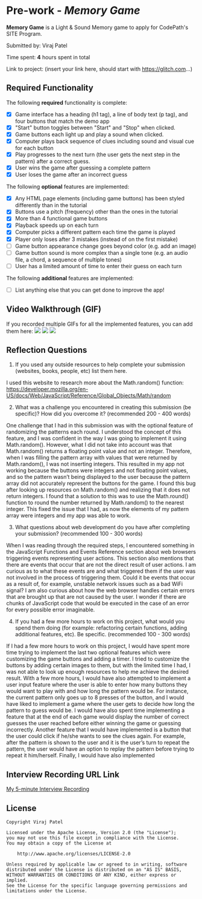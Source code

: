 # Pre-work - *Memory Game*

**Memory Game** is a Light & Sound Memory game to apply for CodePath's SITE Program. 

Submitted by: Viraj Patel

Time spent: **4** hours spent in total

Link to project: (insert your link here, should start with https://glitch.com...)

## Required Functionality

The following **required** functionality is complete:

* [x] Game interface has a heading (h1 tag), a line of body text (p tag), and four buttons that match the demo app
* [x] "Start" button toggles between "Start" and "Stop" when clicked. 
* [x] Game buttons each light up and play a sound when clicked. 
* [x] Computer plays back sequence of clues including sound and visual cue for each button
* [x] Play progresses to the next turn (the user gets the next step in the pattern) after a correct guess. 
* [x] User wins the game after guessing a complete pattern
* [x] User loses the game after an incorrect guess

The following **optional** features are implemented:

* [x] Any HTML page elements (including game buttons) has been styled differently than in the tutorial
* [x] Buttons use a pitch (frequency) other than the ones in the tutorial
* [x] More than 4 functional game buttons
* [x] Playback speeds up on each turn
* [x] Computer picks a different pattern each time the game is played
* [x] Player only loses after 3 mistakes (instead of on the first mistake)
* [ ] Game button appearance change goes beyond color (e.g. add an image)
* [ ] Game button sound is more complex than a single tone (e.g. an audio file, a chord, a sequence of multiple tones)
* [ ] User has a limited amount of time to enter their guess on each turn

The following **additional** features are implemented:

- [ ] List anything else that you can get done to improve the app!

## Video Walkthrough (GIF)

If you recorded multiple GIFs for all the implemented features, you can add them here:
![](http://g.recordit.co/PMv2e1EAcl.gif)
![](http://g.recordit.co/MwLcPnMNx1.gif)
![](http://g.recordit.co/EjEwYMTkoQ.gif)

## Reflection Questions
1. If you used any outside resources to help complete your submission (websites, books, people, etc) list them here. 

I used this website to research more about the Math.random() function: https://developer.mozilla.org/en-US/docs/Web/JavaScript/Reference/Global_Objects/Math/random

2. What was a challenge you encountered in creating this submission (be specific)? How did you overcome it? (recommended 200 - 400 words) 

One challenge that I had in this submission was with the optional feature of randomizing the patterns each round. I understood the concept of this feature, and I was confident in the way I was going to implement it using Math.random(). However, what I did not take into account was that Math.random() returns a floating point value and not an integer. Therefore, when I was filling the pattern array with values that were returned by Math.random(), I was not inserting integers. This resulted in my app not working because the buttons were integers and not floating point values, and so the pattern wasn’t being displayed to the user because the pattern array did not accurately represent the buttons for the game. I found this bug after looking up resources on Math.random() and realizing that it does not return integers. I found that a solution to this was to use the Math.round() function to round the number returned by Math.random() to the nearest integer. This fixed the issue that I had, as now the elements of my pattern array were integers and my app was able to work.


3. What questions about web development do you have after completing your submission? (recommended 100 - 300 words) 

When I was reading through the required steps, I encountered something in the JavaScript Functions and Events Reference section about web browsers triggering events representing user actions. This section also mentions that there are events that occur that are not the direct result of user actions. I am curious as to what these events are and what triggered them if the user was not involved in the process of triggering them. Could it be events that occur as a result of, for example, unstable network issues such as a bad WiFi signal? I am also curious about how the web browser handles certain errors that are brought up that are not caused by the user. I wonder if there are chunks of JavaScript code that would be executed in the case of an error for every possible error imaginable.

4. If you had a few more hours to work on this project, what would you spend them doing (for example: refactoring certain functions, adding additional features, etc). Be specific. (recommended 100 - 300 words) 

If I had a few more hours to work on this project, I would have spent more time trying to implement the last two optional features which were customizing the game buttons and adding a timer. I tried to customize the buttons by adding certain images to them, but with the limited time I had, I was not able to look up enough resources to help me achieve the desired result. With a few more hours, I would have also attempted to implement a user input feature where the user is able to enter how many buttons they would want to play with and how long the pattern would be. For instance, the current pattern only goes up to 8 presses of the button, and I would have liked to implement a game where the user gets to decide how long the pattern to guess would be. I would have also spent time implementing a feature that at the end of each game would display the number of correct guesses the user reached before either winning the game or guessing incorrectly. Another feature that I would have implemented is a button that the user could click if he/she wants to see the clues again. For example, after the pattern is shown to the user and it is the user’s turn to repeat the pattern, the user would have an option to replay the pattern before trying to repeat it him/herself. Finally, I would have also implemented 

## Interview Recording URL Link

[My 5-minute Interview Recording](your-link-here)


## License

    Copyright Viraj Patel

    Licensed under the Apache License, Version 2.0 (the "License");
    you may not use this file except in compliance with the License.
    You may obtain a copy of the License at

        http://www.apache.org/licenses/LICENSE-2.0

    Unless required by applicable law or agreed to in writing, software
    distributed under the License is distributed on an "AS IS" BASIS,
    WITHOUT WARRANTIES OR CONDITIONS OF ANY KIND, either express or implied.
    See the License for the specific language governing permissions and
    limitations under the License.
